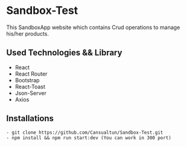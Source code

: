 # Sandbox-Test

 This SandboxApp website which contains Crud operations to manage his/her products.


## Used Technologies && Library

- React 
- React Router 
- Bootstrap
- React-Toast
- Json-Server
- Axios

## Installations 

```
- git clone https://github.com/Cansualtun/Sandbox-Test.git
- npm install && npm run start:dev (You can work in 300 port)
```
